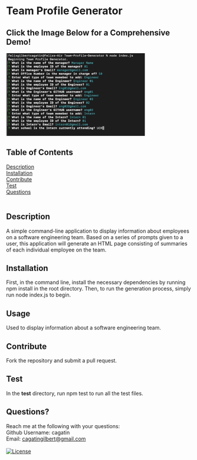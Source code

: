 # Team Profile Generator

## Click the Image Below for a Comprehensive Demo!
[![](assets/images/Demo.PNG)](https://watch.screencastify.com/v/qmtRWNxCx96z7hVRuTRm) <br/>

## Table of Contents
[Description](#description) <br />
[Installation](#installation) <br />
[Contribute](#contribute) <br />
[Test](#test) <br />
[Questions](#questions) <br />
<br />

## Description
A simple command-line application to display information about employees on a software engineering team. Based on a series of prompts given to a user, this application will generate an HTML page consisting of summaries of each individual employee on the team. <br />

## Installation
First, in the command line, install the necessary dependencies by running npm install in the root directory. Then, to run the generation process, simply run node index.js to begin. <br/>

## Usage
Used to display information about a software engineering team. <br/>

## Contribute
Fork the repository and submit a pull request. <br/>

## Test
In the __test__ directory, run npm test to run all the test files. <br/>

## Questions? 
Reach me at the following with your questions: <br/>
Github Username: cagatin <br/>
Email:  cagatingilbert@gmail.com <br/>
<br/>
[![License](https://img.shields.io/badge/License-MIT-yellow.svg)](https://opensource.org/licenses/MIT)